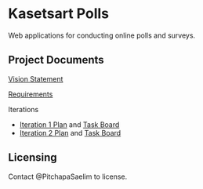 # Kasetsart Polls

Web applications for conducting online polls and surveys.

## Project Documents

[Vision Statement](../../wiki/Vision%20Statement)

[Requirements](../../wiki/Requirements)

Iterations
* [Iteration 1 Plan](../../wiki/Iteration%201%20Plan) and [Task Board](../../projects/1)    
* [Iteration 2 Plan](../../wiki/Iteration%202%20Plan) and [Task Board](../../projects/2)

## Licensing
Contact @PitchapaSaelim to license.